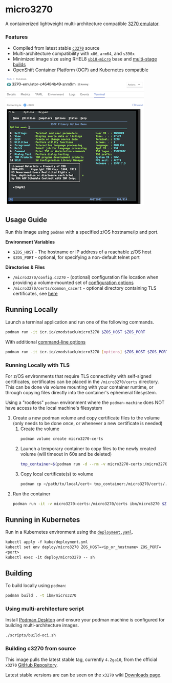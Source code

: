 # micro3270
A containerized lightweight multi-architecture compatible [3270 emulator](https://en.wikipedia.org/wiki/IBM_3270).  

### Features
- Compiled from latest stable [`c3270`](https://x3270.miraheze.org/wiki/C3270) source
- Multi-architecture compatibility with `x86`, `arm64`, and `s390x`
- Minimized image size using RHEL8 [`ubi8-micro`](https://catalog.redhat.com/software/containers/ubi8/ubi-micro/5ff3f50a831939b08d1b832a) base and [multi-stage builds](https://docs.docker.com/build/building/multi-stage/)
- OpenShift Container Platform (OCP) and Kubernetes compatible

![OpenShift Terminal](docs/images/ocp-terminal.png)

## Usage Guide
Run this image using `podman` with a specified z/OS hostname/ip and port.

**Environment Variables**
- `$ZOS_HOST` - The hostname or IP address of a reachable z/OS host
- `$ZOS_PORT` - optional, for specifying a non-default telnet port

**Directories & Files**
- `/micro3270/config.c3270` - (optional) configuration file location when providing a volume-mounted set of [configuration options](https://x3270.miraheze.org/wiki/C3270/Command-line_options)
- `/micro3270/certs/common_cacert` - optional directory containing TLS certificates, see [here](#running-locally-with-tls)


## Running Locally
Launch a terminal application and run one of the following commands. 

```bash
podman run -it icr.io/zmodstack/micro3270 $ZOS_HOST $ZOS_PORT
```

With additional [command-line options](https://x3270.miraheze.org/wiki/C3270/Command-line_options)
```bash
podman run -it icr.io/zmodstack/micro3270 [options] $ZOS_HOST $ZOS_PORT
```

### Running Locally with TLS
For z/OS environments that require TLS connectivity with self-signed certificates, certificates can be placed in the `/micro3270/certs` directory. This can be done via volume mounting with your container runtime, or through copying files directly into the container's ephemeral filesystem.

Using a "rootless" `podman` environment where the `podman-machine` does NOT have access to the local machine's filesystem
1. Create a new podman volume and copy certificate files to the volume (only needs to be done once, or whenever a new certificate is needed)
    1. Create the volume
        ```bash
        podman volume create micro3270-certs
        ```
    1. Launch a temporary container to copy files to the newly created volume (will timeout in 60s and be deleted)
        ```bash
        tmp_container=$(podman run -d --rm -v micro3270-certs:/micro3270/certs --entrypoint="timeout" icr.io/zmodstack/micro3270:0.4.0-rc.1 60s tail -f /dev/null)
        ```
    1. Copy local certificate(s) to volume
        ```bash
        podman cp </path/to/local/cert> tmp_container:/micro3270/certs/.
        ```
1. Run the container
    ```bash
    podman run -it -v micro3270-certs:/micro3270/certs ibm/micro3270 $ZOS_HOST $ZOS_PORT
    ```

## Running in Kubernetes
Run in a Kubernetes environment using the [`deployment.yaml`](kube/deployment.yaml).

```
kubectl apply -f kube/deployment.yml
kubectl set env deploy/micro3270 ZOS_HOST=<ip_or_hostname> ZOS_PORT=<port>
kubectl exec -it deploy/micro3270 -- sh
```

## Building
To build locally using `podman`:
```bash
podman build . -t ibm/micro3270
```

### Using multi-architecture script
Install [Podman Desktop](https://podman-desktop.io/) and ensure your podman machine is configured for building multi-architecture images.

```bash
./scripts/build-oci.sh
```

### Building c3270 from source
This image pulls the latest stable tag, currently `4.2ga10`, from the official `x3270` [GitHub Repository](https://github.com/pmattes/x3270).

Latest stable versions are can be seen on the `x3270` wiki [Downloads page](https://x3270.miraheze.org/wiki/Downloads).